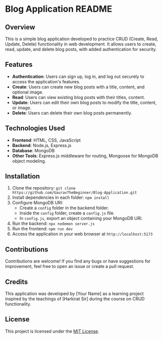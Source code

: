 # Blog Application README

## Overview

This is a simple blog application developed to practice CRUD (Create, Read, Update, Delete) functionality in web development. It allows users to create, read, update, and delete blog posts, with added authentication for security.

## Features

- **Authentication**: Users can sign up, log in, and log out securely to access the application's features.
- **Create**: Users can create new blog posts with a title, content, and optional image.
- **Read**: Users can view existing blog posts with their titles, content.
- **Update**: Users can edit their own blog posts to modify the title, content, or image.
- **Delete**: Users can delete their own blog posts permanently.


## Technologies Used

- **Frontend**: HTML, CSS, JavaScript
- **Backend**: Node.js, Express.js
- **Database**: MongoDB
- **Other Tools**: Express.js middleware for routing, Mongoose for MongoDB object modeling.

## Installation

1. Clone the repository: `git clone https://github.com/GauravTheBeginner/Blog-Application.git`
2. Install dependencies in each folder: `npm install`
3. Configure MongoDB URI:
   - Create a `config` folder in the backend folder.
   - Inside the `config` folder, create a `config.js` file.
   - In `config.js`, export an object containing your MongoDB URI.
4. Run the backend: `npx nodemon server.js`
5. Run the frontend: `npm run dev`
6. Access the application in your web browser at `http://localhost:5173`


## Contributions

Contributions are welcome! If you find any bugs or have suggestions for improvement, feel free to open an issue or create a pull request.

## Credits

This application was developed by [Your Name] as a learning project inspired by the teachings of [Harkirat Sir] during the course on CRUD functionality.

## License

This project is licensed under the [MIT License](LICENSE).
